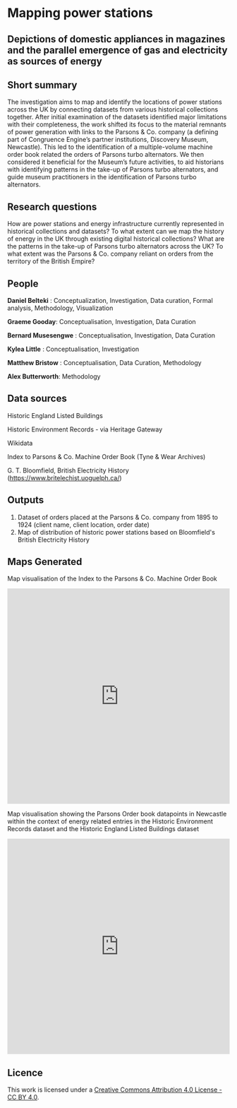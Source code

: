 # Mapping power stations

##  Depictions of domestic appliances in magazines and the parallel emergence of gas and electricity as sources of energy

## Short summary
The investigation aims to map and identify the locations of power stations across the UK by connecting datasets from various historical collections together. After initial examination of the datasets identified major limitations with their completeness, the work shifted its focus to the material remnants of power generation with links to the Parsons & Co. company (a defining part of Congruence Engine’s partner institutions, Discovery Museum, Newcastle). This led to the identification of a multiple-volume machine order book related the orders of Parsons turbo alternators. We then considered it beneficial for the Museum’s future activities, to aid historians with identifying patterns in the take-up of Parsons turbo alternators, and guide museum practitioners in the identification of Parsons turbo alternators. 

## Research questions

How are power stations and energy infrastructure currently represented in historical collections and datasets?
To what extent can we map the history of energy in the UK through existing digital historical collections?
What are the patterns in the take-up of Parsons turbo alternators across the UK?
To what extent was the Parsons & Co. company reliant on orders from the territory of the British Empire?



## People 

**Daniel Belteki** : Conceptualization, Investigation, Data curation, Formal analysis, Methodology, Visualization 

**Graeme Gooday**: Conceptualisation, Investigation, Data Curation

**Bernard Musesengwe** : Conceptualisation, Investigation, Data Curation

**Kylea Little** : Conceptualisation, Investigation

**Matthew Bristow** : Conceptualisation, Data Curation, Methodology

**Alex Butterworth**: Methodology


## Data sources

Historic England Listed Buildings

Historic Environment Records - via Heritage Gateway

Wikidata

Index to Parsons & Co. Machine Order Book (Tyne & Wear Archives)

G. T. Bloomfield, British Electricity History (https://www.britelechist.uoguelph.ca/)

## Outputs

1. Dataset of orders placed at the Parsons & Co. company from 1895 to 1924 (client name, client location, order date)
2. Map of distribution of historic power stations based on Bloomfield's British Electricity History

## Maps Generated

Map visualisation of the Index to the Parsons & Co. Machine Order Book
<iframe width="100%" height="488" frameborder="0" title="Felt Map" src="https://felt.com/embed/map/Untitled-Map-wDo8M65nQMWgOoX9CpcOUhD?loc=25.94%2C28.9%2C3.24z&legend=1&cooperativeGestures=1&link=1&geolocation=0&zoomControls=1&scaleBar=1" referrerpolicy="strict-origin-when-cross-origin"></iframe>

Map visualisation showing the Parsons Order book datapoints in Newcastle within the context of energy related entries in the Historic Environment Records dataset and the Historic England Listed Buildings dataset
<iframe width="100%" height="488" frameborder="0" title="Felt Map" src="https://felt.com/embed/map/Parsons-Orders-in-the-Context-of-Historic-England-and-Historic-Environment-Records-datasets-JuokwiI7Ss6UF9BvK3y5prC?loc=54.9717%2C-1.5622%2C11.62z&legend=1&cooperativeGestures=1&link=1&geolocation=0&zoomControls=1&scaleBar=1" referrerpolicy="strict-origin-when-cross-origin"></iframe>

## Licence 
This work is licensed under a [Creative Commons Attribution 4.0 License - CC BY 4.0](https://creativecommons.org/licenses/by/4.0/).
